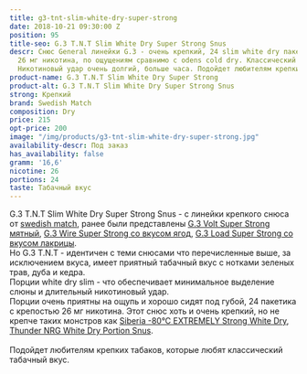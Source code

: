 ```yaml
---
title: g3-tnt-slim-white-dry-super-strong
date: 2018-10-21 09:30:00 Z
position: 95
title-seo: G.3 T.N.T Slim White Dry Super Strong Snus
descr: Снюс General линейки G.3 - очень крепкий, 24 slim white dry пакетика, крепость
  26 мг никотина, по ощущениям сравнимо с odens cold dry. Классический табачный вкус.
  Никотиновый удар очень долгий, больше часа. Подойдет любителям крепких табаков.
product-name: G.3 T.N.T Slim White Dry Super Strong
product-alt: G.3 T.N.T Slim White Dry Super Strong Snus
strong: Крепкий
brand: Swedish Match
composition: Dry
price: 215
opt-price: 200
image: "/img/products/g3-tnt-slim-white-dry-super-strong.jpg"
availability-descr: Под заказ
has_availability: false
gramm: '16,6'
nicotine: 26
portions: 24
taste: Табачный вкус
---
```


G.3 T.N.T Slim White Dry Super Strong Snus - с линейки крепкого снюса от [swedish match](/swedish-match), ранее были представлены [G.3 Volt Super Strong мятный](/general-g3-volt), [G.3 Wire Super Strong со вкусом ягод](/g3-wire-super-strong), [G.3 Load Super Strong со вкусом лакрицы](/g3-load-slim-white-dry-super-strong).<br>
Но G.3 T.N.T - идентичен с теми снюсами что перечисленные выше, за исключением вкуса, имеет приятный табачный вкус с нотками зеленых трав, дуба и кедра.<br>
Порции white dry slim - что обеспечивает минимальное выделение слюны и длительный никотиновый удар.<br>
Порции очень приятны на ощупь и хорошо сидят под губой, 24 пакетика с крепостью 26 мг никотина. Этот снюс хоть и очень крепкий, но не крепче таких монстров как [Siberia -80°C EXTREMELY Strong White Dry](/siberia-white), [Thunder NRG White Dry Portion Snus](/thunder-nrg-white-dry-portion-snus).<br><br>
Подойдет любителям крепких табаков, которые любят классический табачный вкус.